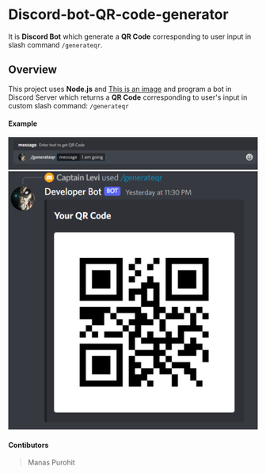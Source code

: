# Discord-bot-QR-code-generator
It is **Discord Bot** which generate a **QR Code** corresponding to user input in slash command ```/generateqr```.

## Overview
This project uses **Node.js** and [This is an image](/example-images/Screenshot%20(174).png) and program a bot in Discord Server which returns a **QR Code** corresponding to user's input in custom slash command: ```/generateqr``` 

#### Example

![This is an image](/example-images/Screenshot%20(174).png)
![This is an image](/example-images/Screenshot%20(175).png)

#### Contibutors
> Manas Purohit
